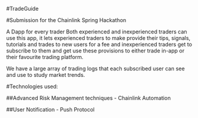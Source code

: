 #TradeGuide

#Submission for the Chainlink Spring Hackathon

A Dapp for every trader
Both experienced and inexperienced traders can use this app, it lets experienced traders to make provide their tips, signals, tutorials and trades to new users for a fee and inexperienced traders get to subscribe to them and get use these provisions to either trade in-app or their favourite trading platform. 

We have a large array of trading logs that each subscribed user can see and use to study market trends.

#Technologies used:

##Advanced Risk Management techniques - Chainlink Automation

##User Notification - Push Protocol



